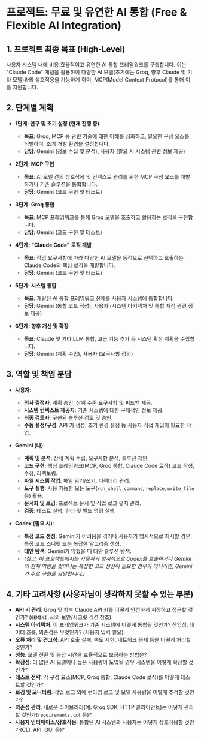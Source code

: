 # 프로젝트: 무료 및 유연한 AI 통합 (Free & Flexible AI Integration)

## 1. 프로젝트 최종 목표 (High-Level)
사용자 시스템 내에 비용 효율적이고 유연한 AI 통합 프레임워크를 구축합니다. 이는 "Claude Code" 개념을 활용하여 다양한 AI 모델(초기에는 Groq, 향후 Claude 및 기타 모델)과의 상호작용을 가능하게 하며, MCP(Model Context Protocol)를 통해 이를 지원합니다.

## 2. 단계별 계획

*   **1단계: 연구 및 초기 설정 (현재 진행 중)**
    *   **목표**: Groq, MCP 등 관련 기술에 대한 이해를 심화하고, 필요한 구성 요소를 식별하며, 초기 개발 환경을 설정합니다.
    *   **담당**: Gemini (정보 수집 및 분석), 사용자 (필요 시 시스템 관련 정보 제공)

*   **2단계: MCP 구현**
    *   **목표**: AI 모델 간의 상호작용 및 컨텍스트 관리를 위한 MCP 구성 요소를 개발하거나 기존 솔루션을 통합합니다.
    *   **담당**: Gemini (코드 구현 및 테스트)

*   **3단계: Groq 통합**
    *   **목표**: MCP 프레임워크를 통해 Groq 모델을 호출하고 활용하는 로직을 구현합니다.
    *   **담당**: Gemini (코드 구현 및 테스트)

*   **4단계: "Claude Code" 로직 개발**
    *   **목표**: 작업 요구사항에 따라 다양한 AI 모델을 동적으로 선택하고 호출하는 Claude Code의 핵심 로직을 개발합니다.
    *   **담당**: Gemini (코드 구현 및 테스트)

*   **5단계: 시스템 통합**
    *   **목표**: 개발된 AI 통합 프레임워크 전체를 사용자 시스템에 통합합니다.
    *   **담당**: Gemini (통합 코드 작성), 사용자 (시스템 아키텍처 및 통합 지점 관련 정보 제공)

*   **6단계: 향후 개선 및 확장**
    *   **목표**: Claude 및 기타 LLM 통합, 고급 기능 추가 등 시스템 확장 계획을 수립합니다.
    *   **담당**: Gemini (계획 수립), 사용자 (요구사항 정의)

## 3. 역할 및 책임 분담

*   **사용자**:
    *   **의사 결정자**: 계획 승인, 상위 수준 요구사항 및 피드백 제공.
    *   **시스템 컨텍스트 제공자**: 기존 시스템에 대한 구체적인 정보 제공.
    *   **최종 검토자**: 구현된 솔루션 검토 및 승인.
    *   **수동 설정/구성**: API 키 생성, 초기 환경 설정 등 사용자 직접 개입이 필요한 작업.

*   **Gemini (나)**:
    *   **계획 및 분석**: 상세 계획 수립, 요구사항 분석, 솔루션 제안.
    *   **코드 구현**: 핵심 프레임워크(MCP, Groq 통합, Claude Code 로직) 코드 작성, 수정, 리팩토링.
    *   **파일 시스템 작업**: 파일 읽기/쓰기, 디렉터리 관리.
    *   **도구 실행**: 사용 가능한 모든 도구(`run_shell_command`, `replace`, `write_file` 등) 활용.
    *   **문서화 및 로깅**: 프로젝트 문서 및 작업 로그 유지 관리.
    *   **검증**: 테스트 실행, 린터 및 빌드 명령 실행.

*   **Codex (필요 시)**:
    *   **특정 코드 생성**: Gemini가 어려움을 겪거나 사용자가 명시적으로 지시할 경우, 특정 코드 스니펫 또는 복잡한 알고리즘 생성.
    *   **대안 탐색**: Gemini가 막혔을 때 대안 솔루션 탐색.
    *   *(참고: 이 프로젝트에서는 사용자가 명시적으로 Codex를 호출하거나 Gemini의 현재 역량을 벗어나는 복잡한 코드 생성이 필요한 경우가 아니라면, Gemini가 주로 구현을 담당합니다.)*

## 4. 기타 고려사항 (사용자님이 생각하지 못할 수 있는 부분)

*   **API 키 관리**: Groq 및 향후 Claude API 키를 어떻게 안전하게 저장하고 접근할 것인가? (`GEMINI.md`의 보안/시크릿 섹션 참조).
*   **시스템 아키텍처**: 이 프레임워크가 기존 시스템에 어떻게 통합될 것인가? 진입점, 데이터 흐름, 의존성은 무엇인가? (사용자 입력 필요).
*   **오류 처리 및 견고성**: API 호출 실패, 속도 제한, 네트워크 문제 등을 어떻게 처리할 것인가?
*   **성능**: 모델 전환 및 응답 시간을 효율적으로 보장하는 방법은?
*   **확장성**: 더 많은 AI 모델이나 높은 사용량이 도입될 경우 시스템을 어떻게 확장할 것인가?
*   **테스트 전략**: 각 구성 요소(MCP, Groq 통합, Claude Code 로직)를 어떻게 테스트할 것인가?
*   **로깅 및 모니터링**: 작업 로그 외에 런타임 로그 및 모델 사용량을 어떻게 추적할 것인가?
*   **의존성 관리**: 새로운 라이브러리(예: Groq SDK, HTTP 클라이언트)는 어떻게 관리할 것인가(`requirements.txt` 등)?
*   **사용자 인터페이스/상호작용**: 통합된 AI 시스템과 사용자는 어떻게 상호작용할 것인가(CLI, API, GUI 등)?
